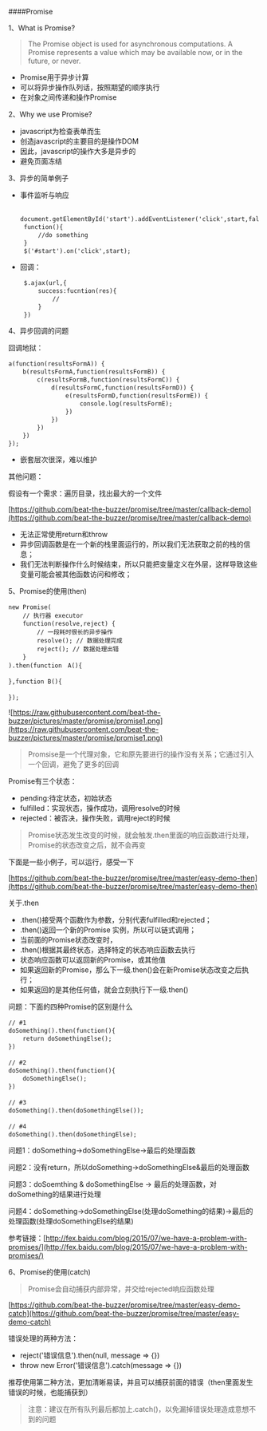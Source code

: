  ####Promise

1、What is Promise?

> The Promise object is used for asynchronous computations.
> A Promise represents a value which may be available now, or in the future, or never.

 - Promise用于异步计算
 - 可以将异步操作队列话，按照期望的顺序执行
 - 在对象之间传递和操作Promise

2、Why we use Promise?

 - javascript为检查表单而生
 - 创造javascript的主要目的是操作DOM
 - 因此，javascript的操作大多是异步的
 - 避免页面冻结

3、异步的简单例子

 - 事件监听与响应

		document.getElementById('start').addEventListener('click',start,false);
		function(){
			//do something
		}
		$('#start').on('click',start);

 - 回调：

		$.ajax(url,{
			success:fucntion(res){
				//
			}
		})

4、异步回调的问题

回调地狱：

	a(function(resultsFormA)) {
		b(resultsFormA,function(resultsFormB)) {
			c(resultsFormB,function(resultsFormC)) {
				d(resultsFormC,function(resultsFormD)) {
					e(resultsFormD,function(resultsFormE)) {
						console.log(resultsFormE);
					})
				})
			})
		})
	});

 - 嵌套层次很深，难以维护

其他问题：

假设有一个需求：遍历目录，找出最大的一个文件

[https://github.com/beat-the-buzzer/promise/tree/master/callback-demo](https://github.com/beat-the-buzzer/promise/tree/master/callback-demo)

 - 无法正常使用return和throw
 - 异步回调函数是在一个新的栈里面运行的，所以我们无法获取之前的栈的信息；
 - 我们无法判断操作什么时候结束，所以只能把变量定义在外层，这样导致这些变量可能会被其他函数访问和修改；

5、Promise的使用(then)

	new Promise(
		// 执行器 executor
		function(resolve,reject) {
			// 一段耗时很长的异步操作
			resolve(); // 数据处理完成
			reject(); // 数据处理出错
		} 
	).then(function　A(){

	},function B(){

	});

![https://raw.githubusercontent.com/beat-the-buzzer/pictures/master/promise/promise1.png](https://raw.githubusercontent.com/beat-the-buzzer/pictures/master/promise/promise1.png)

> Promsise是一个代理对象，它和原先要进行的操作没有关系；它通过引入一个回调，避免了更多的回调

Promise有三个状态：

 - pending:待定状态，初始状态
 - fulfilled：实现状态，操作成功，调用resolve的时候
 - rejected：被否决，操作失败，调用reject的时候

> Promise状态发生改变的时候，就会触发.then里面的响应函数进行处理，Promise的状态改变之后，就不会再变

下面是一些小例子，可以运行，感受一下

[https://github.com/beat-the-buzzer/promise/tree/master/easy-demo-then](https://github.com/beat-the-buzzer/promise/tree/master/easy-demo-then)

关于.then

 -  .then()接受两个函数作为参数，分别代表fulfilled和rejected；
 -  .then()返回一个新的Promise 实例，所以可以链式调用；
 -  当前面的Promise状态改变时，
 -  .then()根据其最终状态，选择特定的状态响应函数去执行
 -  状态响应函数可以返回新的Promise，或其他值
 -  如果返回新的Promise，那么下一级.then()会在新Promise状态改变之后执行；
 -  如果返回的是其他任何值，就会立刻执行下一级.then()

问题：下面的四种Promise的区别是什么

	// #1
	doSomething().then(function(){
		return doSomethingElse();
	})

	// #2
	doSomething().then(function(){
		doSomethingElse();
	})

	// #3
	doSomething().then(doSomethingElse());

	// #4
	doSomething().then(doSomethingElse);

问题1：doSomething->doSomethingElse->最后的处理函数

问题2：没有return，所以doSomething->doSomethingElse&最后的处理函数

问题3：doSoemthing & doSomethingElse -> 最后的处理函数，对doSomething的结果进行处理

问题4：doSomething->doSomethingElse(处理doSomething的结果)->最后的处理函数(处理doSomethingElse的结果)

参考链接：[http://fex.baidu.com/blog/2015/07/we-have-a-problem-with-promises/](http://fex.baidu.com/blog/2015/07/we-have-a-problem-with-promises/)

6、Promise的使用(catch)

> Promise会自动捕获内部异常，并交给rejected响应函数处理

[https://github.com/beat-the-buzzer/promise/tree/master/easy-demo-catch](https://github.com/beat-the-buzzer/promise/tree/master/easy-demo-catch)

错误处理的两种方法：

 - reject('错误信息').then(null, message => {})
 - throw new Error('错误信息').catch(message => {})

推荐使用第二种方法，更加清晰易读，并且可以捕获前面的错误（then里面发生错误的时候，也能捕获到）

 > 注意：建议在所有队列最后都加上.catch()，以免漏掉错误处理造成意想不到的问题

